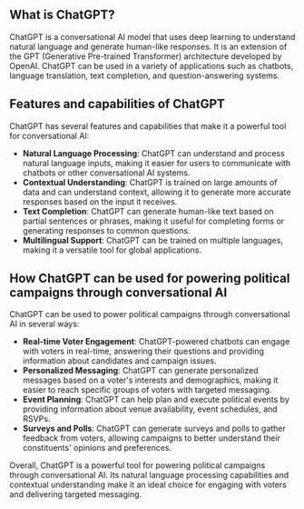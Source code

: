 
What is ChatGPT?
----------------

ChatGPT is a conversational AI model that uses deep learning to understand natural language and generate human-like responses. It is an extension of the GPT (Generative Pre-trained Transformer) architecture developed by OpenAI. ChatGPT can be used in a variety of applications such as chatbots, language translation, text completion, and question-answering systems.

Features and capabilities of ChatGPT
------------------------------------

ChatGPT has several features and capabilities that make it a powerful tool for conversational AI:

* **Natural Language Processing**: ChatGPT can understand and process natural language inputs, making it easier for users to communicate with chatbots or other conversational AI systems.
* **Contextual Understanding**: ChatGPT is trained on large amounts of data and can understand context, allowing it to generate more accurate responses based on the input it receives.
* **Text Completion**: ChatGPT can generate human-like text based on partial sentences or phrases, making it useful for completing forms or generating responses to common questions.
* **Multilingual Support**: ChatGPT can be trained on multiple languages, making it a versatile tool for global applications.

How ChatGPT can be used for powering political campaigns through conversational AI
----------------------------------------------------------------------------------

ChatGPT can be used to power political campaigns through conversational AI in several ways:

* **Real-time Voter Engagement**: ChatGPT-powered chatbots can engage with voters in real-time, answering their questions and providing information about candidates and campaign issues.
* **Personalized Messaging**: ChatGPT can generate personalized messages based on a voter's interests and demographics, making it easier to reach specific groups of voters with targeted messaging.
* **Event Planning**: ChatGPT can help plan and execute political events by providing information about venue availability, event schedules, and RSVPs.
* **Surveys and Polls**: ChatGPT can generate surveys and polls to gather feedback from voters, allowing campaigns to better understand their constituents' opinions and preferences.

Overall, ChatGPT is a powerful tool for powering political campaigns through conversational AI. Its natural language processing capabilities and contextual understanding make it an ideal choice for engaging with voters and delivering targeted messaging.
